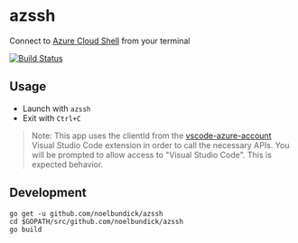 # azssh

Connect to [Azure Cloud Shell](https://docs.microsoft.com/en-us/azure/cloud-shell/overview) from your terminal

[![Build Status](https://dev.azure.com/noelbundick/noelbundick/_apis/build/status/azssh?branchName=master)](https://dev.azure.com/noelbundick/noelbundick/_build/latest?definitionId=27?branchName=master)

## Usage

* Launch with `azssh`
* Exit with `Ctrl+C`

> Note: This app uses the clientId from the [vscode-azure-account](https://github.com/microsoft/vscode-azure-account) Visual Studio Code extension in order to call the necessary APIs. You will be prompted to allow access to "Visual Studio Code". This is expected behavior.

## Development

```
go get -u github.com/noelbundick/azssh
cd $GOPATH/src/github.com/noelbundick/azssh
go build
```